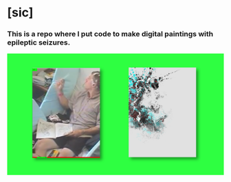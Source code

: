 # [sic]

### This is a repo where I put code to make digital paintings with epileptic seizures.

![img](https://github.com/hanswillem/sic/blob/master/img_01.png)
